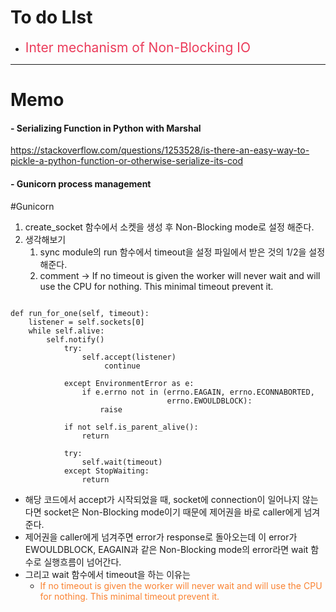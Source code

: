 
# To do LIst

- <span style='color:#eb3b5a; font-size:21'>Inter mechanism of Non-Blocking IO</span>

---

# Memo

#### - Serializing Function in Python with Marshal

https://stackoverflow.com/questions/1253528/is-there-an-easy-way-to-pickle-a-python-function-or-otherwise-serialize-its-cod


#### - Gunicorn process management
#Gunicorn
1. create_socket 함수에서 소켓을 생성 후 Non-Blocking mode로 설정 해준다.
2. 생각해보기 
	1. sync module의 run 함수에서 timeout을 설정 파일에서 받은 것의 1/2을 설정해준다.
	2. comment -> If no timeout is given the worker will never wait and will use the CPU for nothing. This minimal timeout prevent it.

```

def run_for_one(self, timeout):  
    listener = self.sockets[0]  
    while self.alive:  
        self.notify()  
			try:  
	            self.accept(listener)  
				     continue  
  
	        except EnvironmentError as e:  
	            if e.errno not in (errno.EAGAIN, errno.ECONNABORTED,  
	                               errno.EWOULDBLOCK):  
	                raise  
	  
	        if not self.is_parent_alive():  
	            return  
	  
	        try:  
	            self.wait(timeout)  
	        except StopWaiting:  
	            return
```

- 해당 코드에서 accept가 시작되었을 때, socket에 connection이 일어나지 않는다면 socket은 Non-Blocking mode이기 때문에 제어권을 바로 caller에게 넘겨준다.
- 제어권을 caller에게 넘겨주면 error가 response로 돌아오는데 이 error가 EWOULDBLOCK, EAGAIN과 같은 Non-Blocking mode의 error라면 wait 함수로 실행흐름이 넘어간다.
- 그리고 wait 함수에서 timeout을 하는 이유는
	- <span style='color:#fa8231'>If no timeout is given the worker will never wait and will use the CPU for nothing. This minimal timeout prevent it.</span>
	
